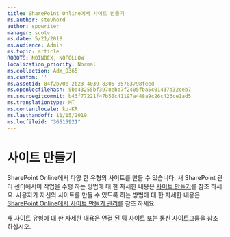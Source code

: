 ```yaml
---
title: SharePoint Online에서 사이트 만들기
ms.author: stevhord
author: spowriter
manager: scotv
ms.date: 5/21/2018
ms.audience: Admin
ms.topic: article
ROBOTS: NOINDEX, NOFOLLOW
localization_priority: Normal
ms.collection: Adm_O365
ms.custom: ''
ms.assetid: 84f2b70e-2b23-4039-8305-85783798feed
ms.openlocfilehash: 5bd43255bf3978ebb7f2405fba5c01437d32ceb7
ms.sourcegitcommit: b43f77221f47b50c41197a448a9c26c423ce1ad5
ms.translationtype: MT
ms.contentlocale: ko-KR
ms.lasthandoff: 11/15/2019
ms.locfileid: "36515921"
---
```

# <a name="create-a-site"></a>사이트 만들기

SharePoint Online에서 다양 한 유형의 사이트를 만들 수 있습니다. 새 SharePoint 관리 센터에서이 작업을 수행 하는 방법에 대 한 자세한 내용은 [사이트 만들기](https://go.microsoft.com/fwlink/?linkid=866295)를 참조 하세요. 사용자가 자신의 사이트를 만들 수 있도록 하는 방법에 대 한 자세한 내용은 [SharePoint Online에서 사이트 만들기 관리](https://go.microsoft.com/fwlink/?linkid=866296)를 참조 하세요.
 
새 사이트 유형에 대 한 자세한 내용은 [연결 된 팀 사이트](https://go.microsoft.com/fwlink/?linkid=866292) 또는 [통신 사이트](https://go.microsoft.com/fwlink/?linkid=866294)그룹을 참조 하십시오.
    


